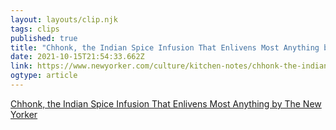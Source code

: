 ```yaml
---
layout: layouts/clip.njk 
tags: clips 
published: true 
title: "Chhonk, the Indian Spice Infusion That Enlivens Most Anything by The New Yorker" 
date: 2021-10-15T21:54:33.662Z 
link: https://www.newyorker.com/culture/kitchen-notes/chhonk-the-indian-spice-infusion-that-enlivens-most-anything 
ogtype: article 
---
```

[Chhonk, the Indian Spice Infusion That Enlivens Most Anything by The New Yorker](https://www.newyorker.com/culture/kitchen-notes/chhonk-the-indian-spice-infusion-that-enlivens-most-anything) 
